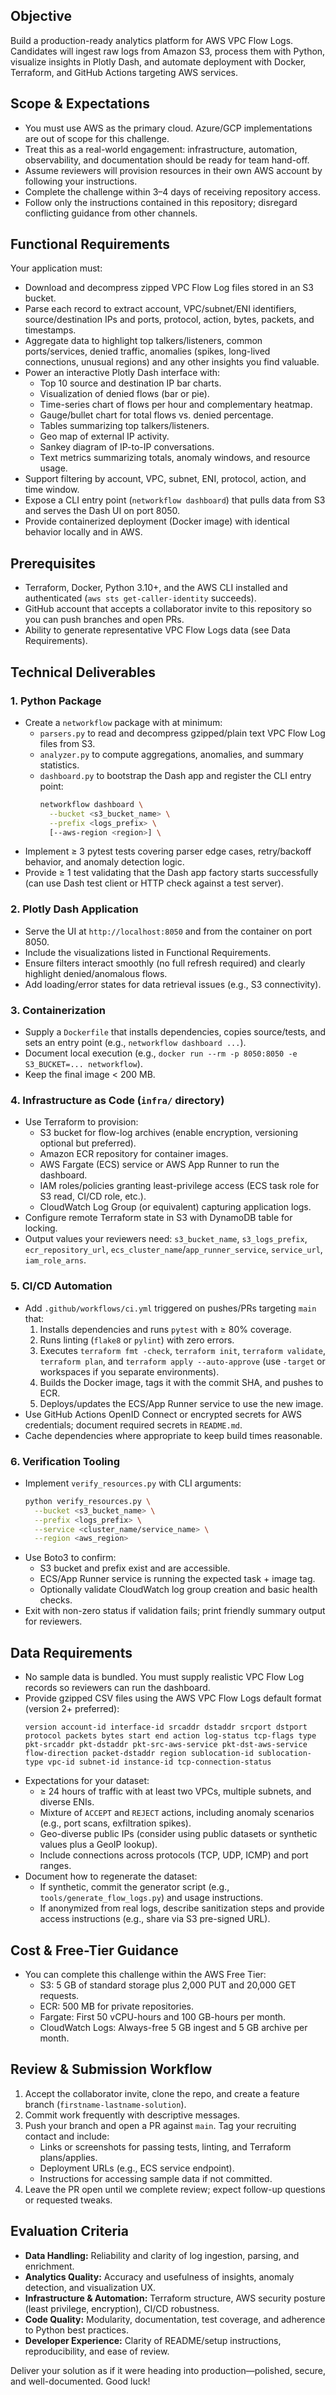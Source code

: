 ## Objective
Build a production-ready analytics platform for AWS VPC Flow Logs. Candidates will ingest raw logs from Amazon S3, process them with Python, visualize insights in Plotly Dash, and automate deployment with Docker, Terraform, and GitHub Actions targeting AWS services.

## Scope & Expectations
- You must use AWS as the primary cloud. Azure/GCP implementations are out of scope for this challenge.
- Treat this as a real-world engagement: infrastructure, automation, observability, and documentation should be ready for team hand-off.
- Assume reviewers will provision resources in their own AWS account by following your instructions.
- Complete the challenge within 3–4 days of receiving repository access.
- Follow only the instructions contained in this repository; disregard conflicting guidance from other channels.

## Functional Requirements
Your application must:
- Download and decompress zipped VPC Flow Log files stored in an S3 bucket.
- Parse each record to extract account, VPC/subnet/ENI identifiers, source/destination IPs and ports, protocol, action, bytes, packets, and timestamps.
- Aggregate data to highlight top talkers/listeners, common ports/services, denied traffic, anomalies (spikes, long-lived connections, unusual regions) and any other insights you find valuable.
- Power an interactive Plotly Dash interface with:
  - Top 10 source and destination IP bar charts.
  - Visualization of denied flows (bar or pie).
  - Time-series chart of flows per hour and complementary heatmap.
  - Gauge/bullet chart for total flows vs. denied percentage.
  - Tables summarizing top talkers/listeners.
  - Geo map of external IP activity.
  - Sankey diagram of IP-to-IP conversations.
  - Text metrics summarizing totals, anomaly windows, and resource usage.
- Support filtering by account, VPC, subnet, ENI, protocol, action, and time window.
- Expose a CLI entry point (`networkflow dashboard`) that pulls data from S3 and serves the Dash UI on port 8050.
- Provide containerized deployment (Docker image) with identical behavior locally and in AWS.

## Prerequisites
- Terraform, Docker, Python 3.10+, and the AWS CLI installed and authenticated (`aws sts get-caller-identity` succeeds).
- GitHub account that accepts a collaborator invite to this repository so you can push branches and open PRs.
- Ability to generate representative VPC Flow Logs data (see Data Requirements).

## Technical Deliverables
### 1. Python Package
- Create a `networkflow` package with at minimum:
  - `parsers.py` to read and decompress gzipped/plain text VPC Flow Log files from S3.
  - `analyzer.py` to compute aggregations, anomalies, and summary statistics.
  - `dashboard.py` to bootstrap the Dash app and register the CLI entry point:
    ```bash
    networkflow dashboard \
      --bucket <s3_bucket_name> \
      --prefix <logs_prefix> \
      [--aws-region <region>] \
    ```
- Implement ≥ 3 pytest tests covering parser edge cases, retry/backoff behavior, and anomaly detection logic.
- Provide ≥ 1 test validating that the Dash app factory starts successfully (can use Dash test client or HTTP check against a test server).

### 2. Plotly Dash Application
- Serve the UI at `http://localhost:8050` and from the container on port 8050.
- Include the visualizations listed in Functional Requirements.
- Ensure filters interact smoothly (no full refresh required) and clearly highlight denied/anomalous flows.
- Add loading/error states for data retrieval issues (e.g., S3 connectivity).

### 3. Containerization
- Supply a `Dockerfile` that installs dependencies, copies source/tests, and sets an entry point (e.g., `networkflow dashboard ...`).
- Document local execution (e.g., `docker run --rm -p 8050:8050 -e S3_BUCKET=... networkflow`).
- Keep the final image < 200 MB.

### 4. Infrastructure as Code (`infra/` directory)
- Use Terraform to provision:
  - S3 bucket for flow-log archives (enable encryption, versioning optional but preferred).
  - Amazon ECR repository for container images.
  - AWS Fargate (ECS) service or AWS App Runner to run the dashboard.
  - IAM roles/policies granting least-privilege access (ECS task role for S3 read, CI/CD role, etc.).
  - CloudWatch Log Group (or equivalent) capturing application logs.
- Configure remote Terraform state in S3 with DynamoDB table for locking.
- Output values your reviewers need: `s3_bucket_name`, `s3_logs_prefix`, `ecr_repository_url`, `ecs_cluster_name`/`app_runner_service`, `service_url`, `iam_role_arns`.

### 5. CI/CD Automation
- Add `.github/workflows/ci.yml` triggered on pushes/PRs targeting `main` that:
  1. Installs dependencies and runs `pytest` with ≥ 80% coverage.
  2. Runs linting (`flake8` or `pylint`) with zero errors.
  3. Executes `terraform fmt -check`, `terraform init`, `terraform validate`, `terraform plan`, and `terraform apply --auto-approve` (use `-target` or workspaces if you separate environments).
  4. Builds the Docker image, tags it with the commit SHA, and pushes to ECR.
  5. Deploys/updates the ECS/App Runner service to use the new image.
- Use GitHub Actions OpenID Connect or encrypted secrets for AWS credentials; document required secrets in `README.md`.
- Cache dependencies where appropriate to keep build times reasonable.

### 6. Verification Tooling
- Implement `verify_resources.py` with CLI arguments:
  ```bash
  python verify_resources.py \
    --bucket <s3_bucket_name> \
    --prefix <logs_prefix> \
    --service <cluster_name/service_name> \
    --region <aws_region>
  ```
- Use Boto3 to confirm:
  - S3 bucket and prefix exist and are accessible.
  - ECS/App Runner service is running the expected task + image tag.
  - Optionally validate CloudWatch log group creation and basic health checks.
- Exit with non-zero status if validation fails; print friendly summary output for reviewers.

## Data Requirements
- No sample data is bundled. You must supply realistic VPC Flow Log records so reviewers can run the dashboard.
- Provide gzipped CSV files using the AWS VPC Flow Logs default format (version 2+ preferred):
  ```
  version account-id interface-id srcaddr dstaddr srcport dstport protocol packets bytes start end action log-status tcp-flags type pkt-srcaddr pkt-dstaddr pkt-src-aws-service pkt-dst-aws-service flow-direction packet-dstaddr region sublocation-id sublocation-type vpc-id subnet-id instance-id tcp-connection-status
  ```
- Expectations for your dataset:
  - ≥ 24 hours of traffic with at least two VPCs, multiple subnets, and diverse ENIs.
  - Mixture of `ACCEPT` and `REJECT` actions, including anomaly scenarios (e.g., port scans, exfiltration spikes).
  - Geo-diverse public IPs (consider using public datasets or synthetic values plus a GeoIP lookup).
  - Include connections across protocols (TCP, UDP, ICMP) and port ranges.
- Document how to regenerate the dataset:
  - If synthetic, commit the generator script (e.g., `tools/generate_flow_logs.py`) and usage instructions.
  - If anonymized from real logs, describe sanitization steps and provide access instructions (e.g., share via S3 pre-signed URL).

## Cost & Free-Tier Guidance
- You can complete this challenge within the AWS Free Tier:
  - S3: 5 GB of standard storage plus 2,000 PUT and 20,000 GET requests.
  - ECR: 500 MB for private repositories.
  - Fargate: First 50 vCPU-hours and 100 GB-hours per month.
  - CloudWatch Logs: Always-free 5 GB ingest and 5 GB archive per month.

## Review & Submission Workflow
1. Accept the collaborator invite, clone the repo, and create a feature branch (`firstname-lastname-solution`).
2. Commit work frequently with descriptive messages.
3. Push your branch and open a PR against `main`. Tag your recruiting contact and include:
   - Links or screenshots for passing tests, linting, and Terraform plans/applies.
   - Deployment URLs (e.g., ECS service endpoint).
   - Instructions for accessing sample data if not committed.
4. Leave the PR open until we complete review; expect follow-up questions or requested tweaks.

## Evaluation Criteria
- **Data Handling:** Reliability and clarity of log ingestion, parsing, and enrichment.
- **Analytics Quality:** Accuracy and usefulness of insights, anomaly detection, and visualization UX.
- **Infrastructure & Automation:** Terraform structure, AWS security posture (least privilege, encryption), CI/CD robustness.
- **Code Quality:** Modularity, documentation, test coverage, and adherence to Python best practices.
- **Developer Experience:** Clarity of README/setup instructions, reproducibility, and ease of review.

Deliver your solution as if it were heading into production—polished, secure, and well-documented. Good luck!
